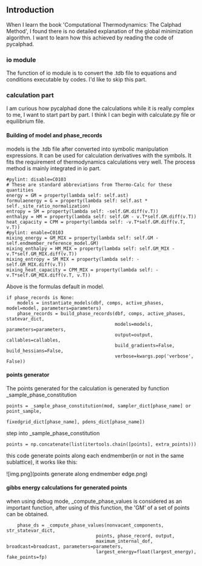 ## Introduction

When I learn the book 'Computational Thermodynamics: The Calphad Method', I found there is no detailed explanation of
the global minimization algorithm. I want to learn how this achieved by reading the code of pycalphad.

### io module

The function of io module is to convert the .tdb file to equations and conditions executable by codes. I'd like to skip
this part.

### calculation part

I am curious how pycalphad done the calculations while it is really complex to me, I want to start part by part. I think
I can begin with calculate.py file or equilibrium file.

#### Building of model and phase_records

models is the .tdb file after converted into symbolic manipulation expressions. It can be used for calculation 
derivatives with the symbols. It fits the requirement of thermodynamics calculations very well. The process method is
mainly integrated in io part. 

    #pylint: disable=C0103
    # These are standard abbreviations from Thermo-Calc for these quantities
    energy = GM = property(lambda self: self.ast)
    formulaenergy = G = property(lambda self: self.ast * self._site_ratio_normalization)
    entropy = SM = property(lambda self: -self.GM.diff(v.T))
    enthalpy = HM = property(lambda self: self.GM - v.T*self.GM.diff(v.T))
    heat_capacity = CPM = property(lambda self: -v.T*self.GM.diff(v.T, v.T))
    #pylint: enable=C0103
    mixing_energy = GM_MIX = property(lambda self: self.GM - self.endmember_reference_model.GM)
    mixing_enthalpy = HM_MIX = property(lambda self: self.GM_MIX - v.T*self.GM_MIX.diff(v.T))
    mixing_entropy = SM_MIX = property(lambda self: -self.GM_MIX.diff(v.T))
    mixing_heat_capacity = CPM_MIX = property(lambda self: -v.T*self.GM_MIX.diff(v.T, v.T))

Above is the formulas default in model.

    if phase_records is None:
        models = instantiate_models(dbf, comps, active_phases, model=model, parameters=parameters)
        phase_records = build_phase_records(dbf, comps, active_phases, statevar_dict,
                                            models=models, parameters=parameters,
                                            output=output, callables=callables,
                                            build_gradients=False, build_hessians=False,
                                            verbose=kwargs.pop('verbose', False))

#### points generator

The points generated for the calculation is generated by function _sample_phase_constitution

    points = _sample_phase_constitution(mod, sampler_dict[phase_name] or point_sample,
                                                    fixedgrid_dict[phase_name], pdens_dict[phase_name])

step into _sample_phase_constitution

    points = np.concatenate(list(itertools.chain([points], extra_points)))

this code generate points along each endmember(in or not in the same sublattice), it works like this:

![img.png](points generate along endmember edge.png)

#### gibbs energy calculations for generated points

when using debug mode, _compute_phase_values is considered as an important function, after using of this function, the 
'GM' of a set of points can be obtained.

        phase_ds = _compute_phase_values(nonvacant_components, str_statevar_dict,
                                     points, phase_record, output,
                                     maximum_internal_dof, broadcast=broadcast, parameters=parameters,
                                     largest_energy=float(largest_energy), fake_points=fp)



